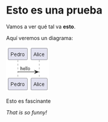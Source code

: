 # Esto es una prueba

Vamos a ver qué tal va **esto**.

Aquí veremos un diagrama:

<!--
```plantuml
@startuml test2
Pedro -> Alice : hello
@enduml
```
-->
![](./test2.png)

Esto es fascinante

*That is so funny!*